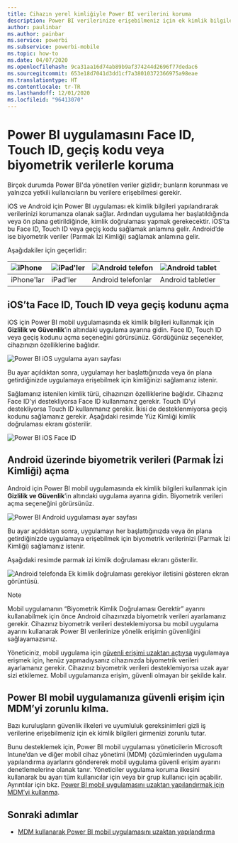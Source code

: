 ```yaml
---
title: Cihazın yerel kimliğiyle Power BI verilerini koruma
description: Power BI verilerinize erişebilmeniz için ek kimlik bilgileri isteyecek şekilde iOS ve Android uygulamanızı yapılandırmayı öğrenin
author: paulinbar
ms.author: painbar
ms.service: powerbi
ms.subservice: powerbi-mobile
ms.topic: how-to
ms.date: 04/07/2020
ms.openlocfilehash: 9ca31aa16d74ab89b9af374244d2696f77dedac6
ms.sourcegitcommit: 653e18d7041d3dd1cf7a38010372366975a98eae
ms.translationtype: HT
ms.contentlocale: tr-TR
ms.lasthandoff: 12/01/2020
ms.locfileid: "96413070"
---
```

# <a name="protect-power-bi-app-with-face-id-touch-id-passcode-or-biometric-data"></a>Power BI uygulamasını Face ID, Touch ID, geçiş kodu veya biyometrik verilerle koruma 

Birçok durumda Power BI'da yönetilen veriler gizlidir; bunların korunması ve yalnızca yetkili kullanıcıların bu verilere erişebilmesi gerekir. 

iOS ve Android için Power BI uygulaması ek kimlik bilgileri yapılandırarak verilerinizi korumanıza olanak sağlar. Ardından uygulama her başlatıldığında veya ön plana getirildiğinde, kimlik doğrulaması yapmak gerekecektir. iOS’ta bu Face ID, Touch ID veya geçiş kodu sağlamak anlamına gelir. Android’de ise biyometrik veriler (Parmak İzi Kimliği) sağlamak anlamına gelir.

Aşağıdakiler için geçerlidir:

| ![iPhone](./media/mobile-native-secure-access/ios-logo-40-px.png) | ![iPad'ler](./media/mobile-native-secure-access/ios-logo-40-px.png) | ![Android telefon](././media/mobile-native-secure-access/android-logo-40-px.png) | ![Android tablet](././media/mobile-native-secure-access/android-logo-40-px.png) |
|:--- |:--- |:--- |:--- |
|iPhone'lar |iPad'ler |Android telefonlar |Android tabletler |

## <a name="turn-on-face-id-touch-id-or-passcode-on-ios"></a>iOS’ta Face ID, Touch ID veya geçiş kodunu açma

iOS için Power BI mobil uygulamasında ek kimlik bilgileri kullanmak için **Gizlilik ve Güvenlik**’in altındaki uygulama ayarına gidin. Face ID, Touch ID veya geçiş kodunu açma seçeneğini görürsünüz. Gördüğünüz seçenekler, cihazınızın özelliklerine bağlıdır.

![Power BI iOS uygulama ayarı sayfası](./media/mobile-native-secure-access/mobile-ios-native-secured-setting.png)

Bu ayar açıldıktan sonra, uygulamayı her başlattığınızda veya ön plana getirdiğinizde uygulamaya erişebilmek için kimliğinizi sağlamanız istenir.

Sağlamanız istenilen kimlik türü, cihazınızın özelliklerine bağlıdır. Cihazınız Face ID'yi destekliyorsa Face ID kullanmanız gerekir. Touch ID'yi destekliyorsa Touch ID kullanmanız gerekir. İkisi de desteklenmiyorsa geçiş kodunu sağlamanız gerekir. Aşağıdaki resimde Yüz Kimliği kimlik doğrulaması ekranı gösterilir.

![Power BI iOS Face ID](./media/mobile-native-secure-access/mobile-ios-native-secured-faceid.png)

## <a name="turn-on-biometric-data-fingerprint-id-on-android"></a>Android üzerinde biyometrik verileri (Parmak İzi Kimliği) açma

Android için Power BI mobil uygulamasında ek kimlik bilgileri kullanmak için **Gizlilik ve Güvenlik**’in altındaki uygulama ayarına gidin. Biyometrik verileri açma seçeneğini görürsünüz.

![Power BI Android uygulaması ayar sayfası](./media/mobile-native-secure-access/mobile-android-native-secured-setting.png)

Bu ayar açıldıktan sonra, uygulamayı her başlattığınızda veya ön plana getirdiğinizde uygulamaya erişebilmek için biyometrik verilerinizi (Parmak İzi Kimliği) sağlamanız istenir.

Aşağıdaki resimde parmak izi kimlik doğrulaması ekranı gösterilir.

![Android telefonda Ek kimlik doğrulaması gerekiyor iletisini gösteren ekran görüntüsü.](./media/mobile-native-secure-access/mobile-android-native-secured-fingerprint-id.png)

>[!NOTE]
>Mobil uygulamanın “Biyometrik Kimlik Doğrulaması Gerektir” ayarını kullanabilmek için önce Android cihazınızda biyometrik verileri ayarlamanız gerekir. Cihazınız biyometrik verileri desteklemiyorsa bu mobil uygulama ayarını kullanarak Power BI verilerinize yönelik erişimin güvenliğini sağlayamazsınız.
>
>Yöneticiniz, mobil uygulama için [güvenli erişimi uzaktan açtıysa](#mdm-enforcement-of-secure-access-to-your-power-bi-mobile-app) uygulamaya erişmek için, henüz yapmadıysanız cihazınızda biyometrik verileri ayarlamanız gerekir. Cihazınız biyometrik verileri desteklemiyorsa uzak ayar sizi etkilemez. Mobil uygulamanıza erişim, güvenli olmayan bir şekilde kalır.

## <a name="mdm-enforcement-of-secure-access-to-your-power-bi-mobile-app"></a>Power BI mobil uygulamanıza güvenli erişim için MDM’yi zorunlu kılma.

Bazı kuruluşların güvenlik ilkeleri ve uyumluluk gereksinimleri gizli iş verilerine erişebilmeniz için ek kimlik bilgileri girmenizi zorunlu tutar.

Bunu desteklemek için, Power BI mobil uygulaması yöneticilerin Microsoft Intune’dan ve diğer mobil cihaz yönetimi (MDM) çözümlerinden uygulama yapılandırma ayarlarını göndererek mobil uygulama güvenli erişim ayarını denetlemelerine olanak tanır. Yöneticiler uygulama koruma ilkesini kullanarak bu ayarı tüm kullanıcılar için veya bir grup kullanıcı için açabilir. Ayrıntılar için bkz. [Power BI mobil uygulamasını uzaktan yapılandırmak için MDM’yi kullanma](mobile-app-configuration.md#data-protection-settings-ios-and-android).

## <a name="next-steps"></a>Sonraki adımlar
* [MDM kullanarak Power BI mobil uygulamasını uzaktan yapılandırma](mobile-app-configuration.md)
